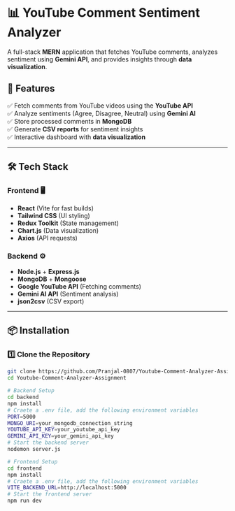 # 📊 YouTube Comment Sentiment Analyzer

A full-stack **MERN** application that fetches YouTube comments, analyzes sentiment using **Gemini API**, and provides insights through **data visualization**.

## 🚀 Features

✅ Fetch comments from YouTube videos using the **YouTube API**  
✅ Analyze sentiments (Agree, Disagree, Neutral) using **Gemini AI**  
✅ Store processed comments in **MongoDB**  
✅ Generate **CSV reports** for sentiment insights  
✅ Interactive dashboard with **data visualization**  

---

## 🛠️ Tech Stack

### **Frontend** 🖥️
- **React** (Vite for fast builds)
- **Tailwind CSS** (UI styling)
- **Redux Toolkit** (State management)
- **Chart.js** (Data visualization)
- **Axios** (API requests)

### **Backend** ⚙️
- **Node.js** + **Express.js**
- **MongoDB** + **Mongoose**
- **Google YouTube API** (Fetching comments)
- **Gemini AI API** (Sentiment analysis)
- **json2csv** (CSV export)

---

## 📦 Installation

### **1️⃣ Clone the Repository**

```sh
git clone https://github.com/Pranjal-0807/Youtube-Comment-Analyzer-Assignment.git
cd Youtube-Comment-Analyzer-Assignment

# Backend Setup
cd backend
npm install
# Craete a .env file, add the following environment variables
PORT=5000
MONGO_URI=your_mongodb_connection_string
YOUTUBE_API_KEY=your_youtube_api_key
GEMINI_API_KEY=your_gemini_api_key
# Start the backend server
nodemon server.js
```

```sh
# Frontend Setup
cd frontend
npm install
# Craete a .env file, add the following environment variables
VITE_BACKEND_URL=http://localhost:5000
# Start the frontend server
npm run dev
```




